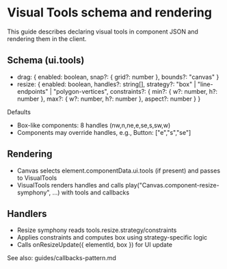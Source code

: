 # Visual Tools schema and rendering

This guide describes declaring visual tools in component JSON and rendering them in the client.

## Schema (ui.tools)
- drag: { enabled: boolean, snap?: { grid?: number }, bounds?: "canvas" }
- resize: { enabled: boolean, handles?: string[], strategy?: "box" | "line-endpoints" | "polygon-vertices", constraints?: { min?: { w?: number, h?: number }, max?: { w?: number, h?: number }, aspect?: number } }

Defaults
- Box-like components: 8 handles (nw,n,ne,e,se,s,sw,w)
- Components may override handles, e.g., Button: ["e","s","se"]

## Rendering
- Canvas selects element.componentData.ui.tools (if present) and passes to VisualTools
- VisualTools renders handles and calls play("Canvas.component-resize-symphony", ...) with tools and callbacks

## Handlers
- Resize symphony reads tools.resize.strategy/constraints
- Applies constraints and computes box using strategy-specific logic
- Calls onResizeUpdate({ elementId, box }) for UI update

See also: guides/callbacks-pattern.md

